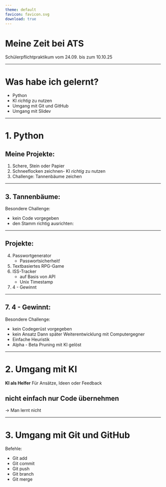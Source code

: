 ```yaml
---
theme: default
favicon: favicon.svg
download: true
---
```


# Meine Zeit bei ATS
Schülerpflichtpraktikum vom 24.09. bis zum 10.10.25

---

# Was habe ich gelernt?
- Python
- KI *richtig* zu nutzen
- Umgang mit Git und GitHub
- Umgang mit Slidev

---

# 1. Python
## Meine Projekte:
1. Schere, Stein oder Papier
2. Schneeflocken zeichnen- KI *richtig* zu nutzen
3. Challenge: Tannenbäume zeichen

---

## 3. Tannenbäume:
Besondere Challenge:
  - kein Code vorgegeben
  - den Stamm richtig ausrichten:

---

## Projekte:
4. Passwortgenerator
    - Passwortsicherheit!
5. Textbasiertes RPG-Game
6. ISS-Tracker
    - auf Basis von API
    - Unix Timestamp
7. 4 - Gewinnt

---

## 7. 4 - Gewinnt:
Besondere Challenge:
  - kein Codegerüst vorgegeben
  - kein Ansatz
Dann später Weiterentwicklung mit Computergegner
  - Einfache Heuristik
  - Alpha - Beta Pruning
mit KI gelöst

---

# 2. Umgang mit KI
**KI als Helfer**
Für Ansätze, Ideen oder Feedback
## **nicht einfach nur Code übernehmen**
  -> Man lernt nicht

---

# 3. Umgang mit Git und GitHub
Befehle:
  - Git add
  - Git commit
  - Git push
  - Git branch
  - Git merge



